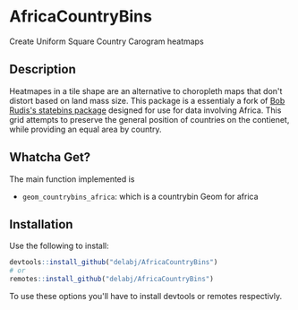 
# AfricaCountryBins
Create Uniform Square Country Carogram heatmaps

## Description
Heatmapes in a tile shape are an alternative to choropleth maps that don't distort based on land mass size.
This package is a essentialy a fork of [Bob Rudis's statebins package](https://github.com/hrbrmstr/statebin) designed for use for data involving Africa. 
This grid attempts to preserve the general position of countries on the contienet, while providing an equal area by country.

## Whatcha Get?

The main function implemented is 
 - `geom_countrybins_africa`: which is a countrybin Geom for africa
 
 
## Installation
Use the following to install: 
``` r
devtools::install_github("delabj/AfricaCountryBins")
# or 
remotes::install_github("delabj/AfricaCountryBins")
```

To use these options you'll have to install devtools or remotes respectivly. 
